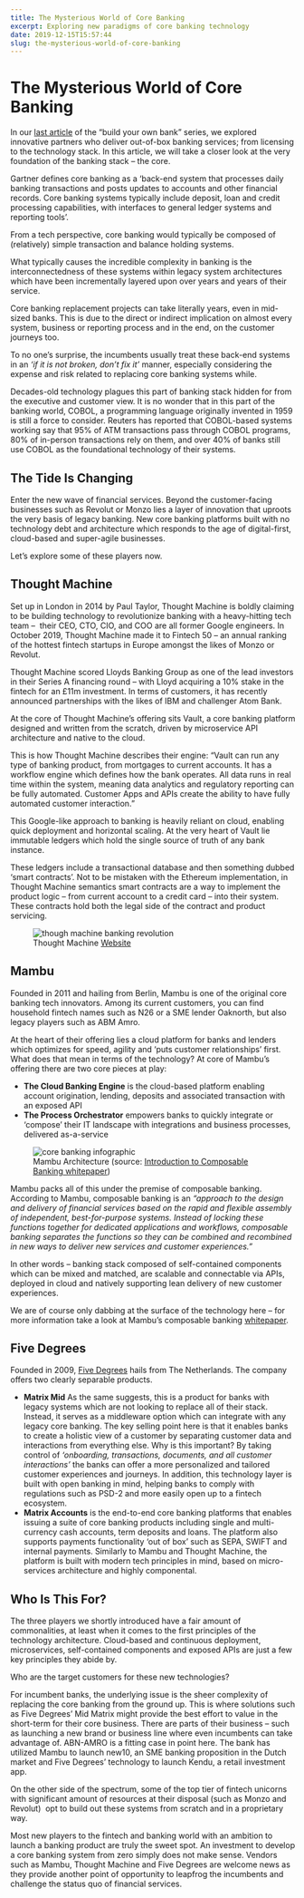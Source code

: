 ```yaml
---
title: The Mysterious World of Core Banking
excerpt: Exploring new paradigms of core banking technology
date: 2019-12-15T15:57:44
slug: the-mysterious-world-of-core-banking
---
```


# The Mysterious World of Core Banking

In our [last article](https://inside.vacuumlabs.com/fintech/one-provider-to-build-it-all) of the “build your own bank” series, we explored innovative partners who deliver out-of-box banking services; from licensing to the technology stack. In this article, we will take a closer look at the very foundation of the banking stack – the core.  
  
Gartner defines core banking as a ‘back-end system that processes daily banking transactions and posts updates to accounts and other financial records. Core banking systems typically include deposit, loan and credit processing capabilities, with interfaces to general ledger systems and reporting tools’.  
  
From a tech perspective, core banking would typically be composed of (relatively) simple transaction and balance holding systems.&nbsp;  
  
What typically causes the incredible complexity in banking is the interconnectedness of these systems within legacy system architectures which have been incrementally layered upon over years and years of their service.  
  
Core banking replacement projects can take literally years, even in mid-sized banks. This is due to the direct or indirect implication on almost every system, business or reporting process and in the end, on the customer journeys too.  
  
To no one’s surprise, the incumbents usually treat these back-end systems in an _‘if it is not broken, don’t fix it’_ manner, especially considering the expense and risk related to replacing core banking systems while.  
  
Decades-old technology plagues this part of banking stack hidden for from the executive and customer view. It is no wonder that in this part of the banking world, COBOL, a programming language originally invented in 1959 is still a force to consider. Reuters has reported that COBOL-based systems working say that 95% of ATM transactions pass through COBOL programs, 80% of in-person transactions rely on them, and over 40% of banks still use COBOL as the foundational technology of their systems.

## The Tide Is Changing

Enter the new wave of financial services. Beyond the customer-facing businesses such as Revolut or Monzo lies a layer of innovation that uproots the very basis of legacy banking. New core banking platforms built with no technology debt and architecture which responds to the age of digital-first, cloud-based and super-agile businesses.  
  
Let’s explore some of these players now.

## Thought Machine

Set up in London in 2014 by Paul Taylor, Thought Machine is boldly claiming to be building technology to revolutionize banking with a heavy-hitting tech team –&nbsp; their CEO, CTO, CIO, and COO are all former Google engineers. In October 2019, Thought Machine made it to Fintech 50 – an annual ranking of the hottest fintech startups in Europe amongst the likes of Monzo or Revolut.  
  
Thought Machine scored Lloyds Banking Group as one of the lead investors in their Series A financing round – with Lloyd acquiring a 10% stake in the fintech for an £11m investment. In terms of customers, it has recently announced partnerships with the likes of IBM and challenger Atom Bank.  
  
At the core of Thought Machine’s offering sits Vault, a core banking platform designed and written from the scratch, driven by microservice API architecture and native to the cloud.  
  
This is how Thought Machine describes their engine: “Vault can run any type of banking product, from mortgages to current accounts. It has a workflow engine which defines how the bank operates. All data runs in real time within the system, meaning data analytics and regulatory reporting can be fully automated. Customer Apps and APIs create the ability to have fully automated customer interaction.”  
  
This Google-like approach to banking is heavily reliant on cloud, enabling quick deployment and horizontal scaling. At the very heart of Vault lie immutable ledgers which hold the single source of truth of any bank instance.&nbsp;  
  
These ledgers include a transactional database and then something dubbed ‘smart contracts’. Not to be mistaken with the Ethereum implementation, in Thought Machine semantics smart contracts are a way to implement the product logic – from current account to a credit card – into their system. These contracts hold both the legal side of the contract and product servicing.

<figure class="aligncenter"><img src="https://vacuumlabs.com/wp-content/uploads/2019/12/thought_machine-1024x531.png" alt="though machine banking revolution" class="wp-image-1167"><figcaption>Thought Machine <a href="https://www.thoughtmachine.net/">Website</a></figcaption></figure>

## Mambu

Founded in 2011 and hailing from Berlin, Mambu is one of the original core banking tech innovators. Among its current customers, you can find household fintech names such as N26 or a SME lender Oaknorth, but also legacy players such as ABM Amro.  
  
At the heart of their offering lies a cloud platform for banks and lenders which optimizes for speed, agility and ‘puts customer relationships’ first. What does that mean in terms of the technology? At core of Mambu’s offering there are two core pieces at play:

- **The Cloud Banking Engine** is the cloud-based platform enabling account origination, lending, deposits and associated transaction with an exposed API
- **The Process Orchestrator** empowers banks to quickly integrate or ‘compose’ their IT landscape with integrations and business processes, delivered as-a-service

<figure class="aligncenter"><img src="https://vacuumlabs.com/wp-content/uploads/2019/12/mambu_architecture-1024x725.png" alt="core banking infographic" class="wp-image-1145"><figcaption>Mambu Architecture (source: <a href="https://cdn.sanity.io/files/0k2k2bbv/production/5019753fe5e8c59a89198c60f175c2efaa961716.pdf">Introduction to Composable Banking whitepaper</a>)</figcaption></figure>

Mambu packs all of this under the premise of composable banking. According to Mambu, composable banking is an _“approach to the design and delivery of financial services based on the rapid and flexible assembly of independent, best-for-purpose systems. Instead of locking these functions together for dedicated applications and workflows, composable banking separates the functions so they can be combined and recombined in new ways to deliver new services and customer experiences.”_  
  
In other words – banking stack composed of self-contained components which can be mixed and matched, are scalable and connectable via APIs, deployed in cloud and natively supporting lean delivery of new customer experiences.&nbsp;  
  
We are of course only dabbing at the surface of the technology here – for more information take a look at Mambu’s composable banking [whitepaper](https://cdn.sanity.io/files/0k2k2bbv/production/5019753fe5e8c59a89198c60f175c2efaa961716.pdf).

## Five Degrees

Founded in 2009, [Five Degrees](https://www.fivedegrees.com/) hails from The Netherlands. The company offers two clearly separable products.

- **Matrix Mid** As the same suggests, this is a product for banks with legacy systems which are not looking to replace all of their stack. Instead, it serves as a middleware option which can integrate with any legacy core banking. The key selling point here is that it enables banks to create a holistic view of a customer by separating customer data and interactions from everything else. Why is this important? By taking control of _‘onboarding, transactions, documents, and all customer interactions’_ the banks can offer a more personalized and tailored customer experiences and journeys. In addition, this technology layer is built with open banking in mind, helping banks to comply with regulations such as PSD-2 and more easily open up to a fintech ecosystem.
- **Matrix Accounts** is the end-to-end core banking platforms that enables issuing a suite of core banking products including single and multi-currency cash accounts, term deposits and loans. The platform also supports payments functionality ‘out of box’ such as SEPA, SWIFT and internal payments. Similarly to Mambu and Thought Machine, the platform is built with modern tech principles in mind, based on micro-services architecture and highly componental.

## Who Is This For?

The three players we shortly introduced have a fair amount of commonalities, at least when it comes to the first principles of the technology architecture. Cloud-based and continuous deployment, microservices, self-contained components and exposed APIs are just a few key principles they abide by.&nbsp;  
  
Who are the target customers for these new technologies?  
  
For incumbent banks, the underlying issue is the sheer complexity of replacing the core banking from the ground up. This is where solutions such as Five Degrees’ Mid Matrix might provide the best effort to value in the short-term for their core business. There are parts of&nbsp;their business – such as launching a new brand or business line where even incumbents can take advantage of. ABN-AMRO is a fitting case in point here. The bank has utilized Mambu to launch new10, an SME banking proposition in the Dutch market and Five Degrees’ technology to launch Kendu, a retail investment app.  
  
On the other side of the spectrum, some of the top tier of fintech unicorns with significant amount of resources at their disposal (such as Monzo and Revolut)&nbsp; opt to build out these systems from scratch and in a proprietary way.&nbsp;  
  
Most new players to the fintech and banking world with an ambition to launch a banking product are truly the sweet spot. An investment to develop a core banking system from zero simply does not make sense. Vendors such as Mambu, Thought Machine and Five Degrees are welcome news as they provide another point of opportunity to leapfrog the incumbents and challenge the status quo of financial services.

